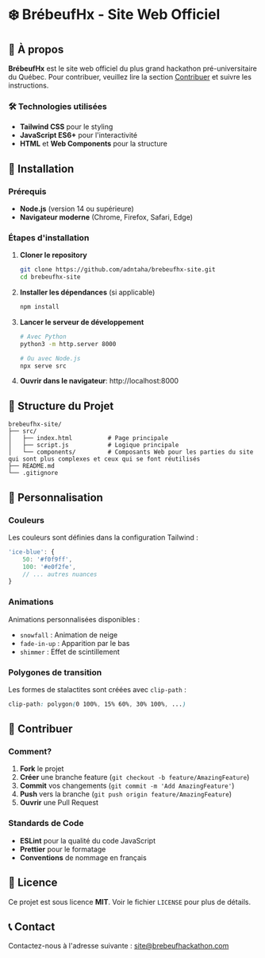# ❄️ BrébeufHx - Site Web Officiel

## 📖 À propos

**BrébeufHx** est le site web officiel du plus grand hackathon pré-universitaire du Québec. Pour contribuer, veuillez lire la section [Contribuer](#-contribuer) et suivre les instructions.

### 🛠️ Technologies utilisées
- **Tailwind CSS** pour le styling
- **JavaScript ES6+** pour l'interactivité
- **HTML** et **Web Components** pour la structure

## 🚀 Installation

### Prérequis
- **Node.js** (version 14 ou supérieure)
- **Navigateur moderne** (Chrome, Firefox, Safari, Edge)

### Étapes d'installation

1. **Cloner le repository**
   ```bash
   git clone https://github.com/adntaha/brebeufhx-site.git
   cd brebeufhx-site
   ```

2. **Installer les dépendances** (si applicable)
   ```bash
   npm install
   ```

3. **Lancer le serveur de développement**
   ```bash
   # Avec Python
   python3 -m http.server 8000
   
   # Ou avec Node.js
   npx serve src
   ```

4. **Ouvrir dans le navigateur**: http://localhost:8000

## 📁 Structure du Projet

```
brebeufhx-site/
├── src/
│   ├── index.html          # Page principale
│   ├── script.js           # Logique principale
│   └── components/         # Composants Web pour les parties du site qui sont plus complexes et ceux qui se font réutilisés
├── README.md
└── .gitignore
```

## 🎨 Personnalisation

### Couleurs
Les couleurs sont définies dans la configuration Tailwind :
```javascript
'ice-blue': {
    50: '#f0f9ff',
    100: '#e0f2fe',
    // ... autres nuances
}
```

### Animations
Animations personnalisées disponibles :
- `snowfall` : Animation de neige
- `fade-in-up` : Apparition par le bas
- `shimmer` : Effet de scintillement

### Polygones de transition
Les formes de stalactites sont créées avec `clip-path` :
```css
clip-path: polygon(0 100%, 15% 60%, 30% 100%, ...)
```

## 🤝 Contribuer

### Comment?
1. **Fork** le projet
2. **Créer** une branche feature (`git checkout -b feature/AmazingFeature`)
3. **Commit** vos changements (`git commit -m 'Add AmazingFeature'`)
4. **Push** vers la branche (`git push origin feature/AmazingFeature`)
5. **Ouvrir** une Pull Request

### Standards de Code
- **ESLint** pour la qualité du code JavaScript
- **Prettier** pour le formatage
- **Conventions** de nommage en français

## 📝 Licence

Ce projet est sous licence **MIT**. Voir le fichier `LICENSE` pour plus de détails.

## 📞 Contact
Contactez-nous à l'adresse suivante : site@brebeufhackathon.com
